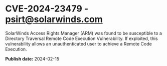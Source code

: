 # CVE-2024-23479 - psirt@solarwinds.com

SolarWinds Access Rights Manager (ARM) was found to be susceptible to a Directory Traversal Remote Code Execution Vulnerability. If exploited, this vulnerability allows an unauthenticated user to achieve a Remote Code Execution.


**Publish date:** 2024-02-15
